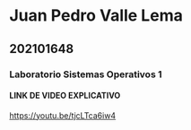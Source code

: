 # Juan Pedro Valle Lema
## 202101648

### Laboratorio Sistemas Operativos 1

#### LINK DE VIDEO EXPLICATIVO

https://youtu.be/tjcLTca6iw4